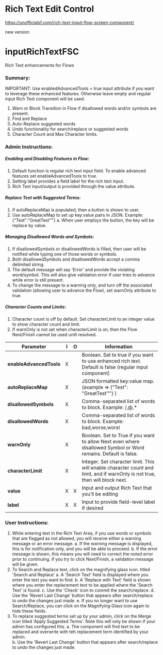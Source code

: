 # Rich Text Edit Control #

https://unofficialsf.com/rich-text-input-flow-screen-component/


new version 
# inputRichTextFSC
Rich Text enhancements for Flows

### Summary:
IMPORTANT:  Use enabledAdvancedTools = true input attribute if you want to leverage these enhanced features.  Otherwise leave empty and regular input Rich Text component will be used.
1)	Warn or Block Transition in Flow if disallowed words and/or symbols are present.
2)	Find and Replace
3)	Auto-Replace suggested words
4)	Undo functionality for search/replace or suggested words
5)  Character Count and Max Character limits.

### Admin Instructions:
##### Enabling and Disabling Features in Flow:
1)  Default function is regular rich text input field.  To enable advanced features set enableAdvancedTools to true.
2)  Setting label provides a field label for the rich text input.
3)  Rich Text input/output is provided through the value attribute.
##### Replace Text with Suggested Terms:
1)  If autoReplaceMap is populated, then a button is shown to user.
2)  Use autoReplaceMap to set up key:value pairs in JSON.  Example: {"Test":"GreatTest™"}
     a.  When user employs the button, the key will be replace by value.
##### Managing Disallowed Words and Symbols:
1)  If disallowedSymbols or disallowedWords is filled, then user will be notified while typing one of those words or symbols.
2)  Both disallowedSymbols and disallowedWords accept a comma delimited string.
3)  The default message will say 'Error' and provide the violating word/symbol.  This will also give validation error if user tries to advance while error is still present.
4)  To change the message to a warning only, and turn off the associated validation (allowing user to advance the Flow), set warnOnly attribute to true.
##### Character Counts and Limits:
1)  Character count is off by default.  Set characterLimit to an integer value to show character count and limit.  
2)  If warnOnly is not set when characterLimit is on, then the Flow Next/Finish cannot be used until resolved.

|Parameter	               |I	 |O	     |Information 
|--------------------------|-----|-------|----------------------------------------------------------------------------------------------------------------------------------|
|**enableAdvancedTools**   |X    |       |Boolean.  Set to true if you want to use enhanced rich text.  Default is false (regular input component)                          |
|**autoReplaceMap**	       |X	 |       |JSON formatted key:value map.  (example => {"Test": "GreatTest™"} )                                                               |
|**disallowedSymbols**	   |X	 |       |Comma-separated list of words to block.  Example: /,@,*                                                                           |
|**disallowedWords**	   |X    |	     |Comma-separated list of words to block.  Example: bad,worse,worst                                                                 |
|**warnOnly**	           |X	 |	     |Boolean.  Set to True if you want to allow Next even where disallowed Symbol or Word remains.  Default is false.                  |
|**characterLimit**	       |X	 |	     |Integer.  Set character limit.  This will enable character count and limit, and if warnOnly is not true, then will block next.    |
|**value**	           	   |X	 |X	     |Input and output Rich Text that you’ll be editing                                                                                 |
|**label**                 |X    |X      |Input to provide field-level label if desired                                                                                     |


### User Instructions:
1)  While entering text in the Rich Text Area, if you use words or symbols that are flagged as not allowed, you will receive either a warning message or an error message.
    a.  If the warning message is displayed, this is for notification only, and you will be able to proceed.
    b.  If the error message is shown, this means you will need to correct the noted error prior to continuing.  If you try to click Next/Finish, a validation message will be  given.
2)  To Search and Replace text, click on the magnifying glass icon. titled 'Search and Replace'
    a.  A 'Search Text' field is displayed where you enter the text you want to find.
    b.  A 'Replace with Text' field is shown where you enter the replacement text to be applied where the 'Search Text' is found.
    c.  Use the 'Check' icon to commit the search/replace.
    d.  Use the 'Revert Last Change' button that appears after search/replace to undo the changes just made.
    e.  If you no longer want to use Search/Replace, you can click on the Magnifying Glass icon again to hide these fields.
3)  To replace suggested terms set up by your admin, click on the Merge icon titled 'Apply Suggested Terms'.  Note this will only be shown if your admin has configured this.
    a.  The component will find text to be replaced and overwrite with teh replacement term identified by your admin.  
    b.  Use the 'Revert Last Change' button that appears after search/replace to undo the changes just made. 
